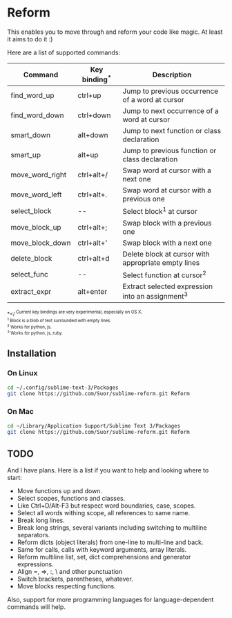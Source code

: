 # Reform

This enables you to move through and reform your code like magic.
At least it aims to do it :)

Here are a list of supported commands:

Command           | Key binding<sup>*</sup> | Description
----------------- | ------------ | ---------------------------------------------------------------
find_word_up      | ctrl+up      | Jump to previous occurrence of a word at cursor
find_word_down    | ctrl+down    | Jump to next occurrence of a word at cursor
smart_down        | alt+down     | Jump to next function or class declaration
smart_up          | alt+up       | Jump to previous function or class declaration
move_word_right   | ctrl+alt+/   | Swap word at cursor with a next one
move_word_left    | ctrl+alt+.   | Swap word at cursor with a previous one
select_block      | --           | Select block<sup>1</sup> at cursor
move_block_up     | ctrl+alt+;   | Swap block with a previous one
move_block_down   | ctrl+alt+'   | Swap block with a next one
delete_block      | ctrl+alt+d   | Delete block at cursor with appropriate empty lines
select_func       | --           | Select function at cursor<sup>2</sup>
extract_expr      | alt+enter    | Extract selected expression into an assignment<sup>3</sup>


<sup>*</<sup> Current key bindings are very experimental, especially on OS X. <br>
<sup>1</sup> Block is a blob of text surrounded with empty lines. <br>
<sup>2</sup> Works for python, js. <br>
<sup>3</sup> Works for python, js, ruby. <br>


## Installation

### On Linux

```bash
cd ~/.config/sublime-text-3/Packages
git clone https://github.com/Suor/sublime-reform.git Reform
```

### On Mac

```bash
cd ~/Library/Application Support/Sublime Text 3/Packages
git clone https://github.com/Suor/sublime-reform.git Reform
```


## TODO

And I have plans. Here is a list if you want to help and looking where to start:

- Move functions up and down.
- Select scopes, functions and classes.
- Like Ctrl+D/Alt-F3 but respect word boundaries, case, scopes.
- Select all words withing scope, all references to same name.
- Break long lines.
- Break long strings, several variants including switching to multiline separators.
- Reform dicts (object literals) from one-line to multi-line and back.
- Same for calls, calls with keyword arguments, array literals.
- Reform multiline list, set, dict comprehensions and generator expressions.
- Align =, =>, :, \ and other punctuation
- Switch brackets, parentheses, whatever.
- Move blocks respecting functions.

Also, support for more programming languages for language-dependent commands will help.
